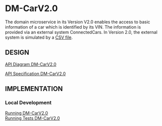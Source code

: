 # DM-CarV2.0
The domain microservice in its Version V2.0 enables the access to basic information of a car which is identified by its VIN. The information is provided via an external system ConnectedCars. In Version 2.0, the external system is  simulated by a [CSV file](src/infrastructure/connectedcars/ConnectedCars.csv).

## DESIGN

[API Diagram DM-CarV2.0](../../pages/ad_dm-car_v2.0.md)  

[API Specification DM-CarV2.0](/src/api/specification/openapi.yaml)  

## IMPLEMENTATION

### Local Development
[Running DM-CarV2.0](./pages/running_dm-carv2.0.md)  
[Running Tests DM-CarV2.0](./pages/running_tests_dm-carv2.0.md)  
